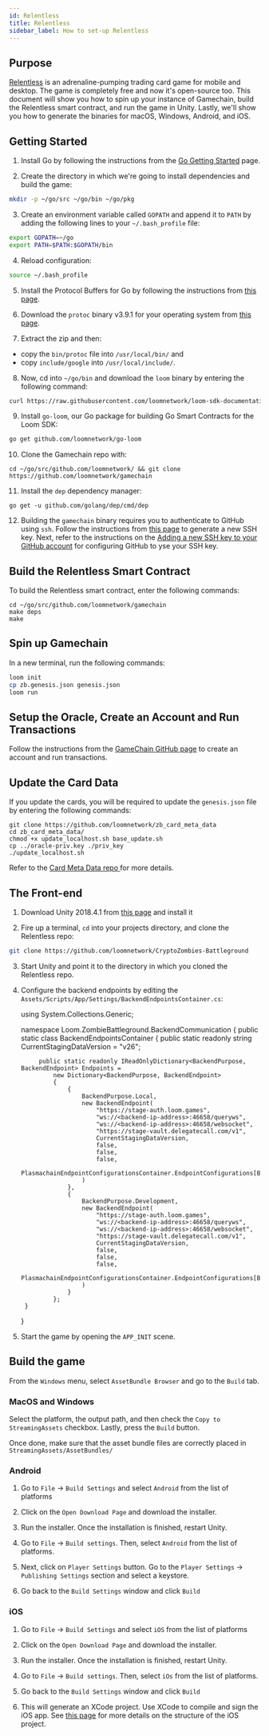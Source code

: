 ```yaml
---
id: Relentless
title: Relentless
sidebar_label: How to set-up Relentless
---
```


## Purpose

[Relentless](https://loom.games/en/) is an adrenaline-pumping trading card game for mobile and desktop. The game is completely free and now it's open-source too. This document will show you how to spin up your instance of Gamechain, build the Relentless smart contract, and run the game in Unity. Lastly, we'll show you how to generate the binaries for macOS, Windows, Android, and iOS.

## Getting Started

1. Install Go by following the instructions from the [Go Getting Started](https://golang.org/doc/install) page.

2. Create the directory in which we're going to install dependencies and build the game:

```bash
mkdir -p ~/go/src ~/go/bin ~/go/pkg
```

3. Create an environment variable called `GOPATH` and append it to `PATH` by adding the following lines to your `~/.bash_profile` file:

```bash
export GOPATH=~/go
export PATH=$PATH:$GOPATH/bin
```

4. Reload configuration:

```bash
source ~/.bash_profile
```

5. Install the Protocol Buffers for Go by following the instructions from [this page](https://github.com/gogo/protobuf).

6. Download the `protoc` binary v3.9.1 for your operating system from [this page](https://github.com/protocolbuffers/protobuf/releases`).

7. Extract the zip and then:
    
 - copy the `bin/protoc` file into `/usr/local/bin/` and 
 - copy `include/google` into `/usr/local/include/`.
8. Now, cd into `~/go/bin` and download the `loom` binary by entering the following command:

```bash
curl https://raw.githubusercontent.com/loomnetwork/loom-sdk-documentation/master/scripts/get_loom.sh | sh
```

9. Install `go-loom`, our Go package for building Go Smart Contracts for the Loom SDK:

```bash
go get github.com/loomnetwork/go-loom
```

10. Clone the Gamechain repo with:

```text
cd ~/go/src/github.com/loomnetwork/ && git clone https://github.com/loomnetwork/gamechain
```

11. Install the `dep` dependency manager:

```text
go get -u github.com/golang/dep/cmd/dep
```

12. Building the `gamechain` binary requires you to authenticate to GitHub using `ssh`. Follow the instructions from [this page](https://help.github.com/en/articles/generating-a-new-ssh-key-and-adding-it-to-the-ssh-agent) to generate a new SSH key. Next, refer to the instructions on the [Adding a new SSH key to your GitHub account](https://help.github.com/en/articles/adding-a-new-ssh-key-to-your-github-account) for configuring GitHub to yse your SSH key.

## Build the Relentless Smart Contract

To build the Relentless smart contract, enter the following commands:

```text
cd ~/go/src/github.com/loomnetwork/gamechain
make deps
make
```

## Spin up Gamechain

In a new terminal, run the following commands:

```bash
loom init
cp zb.genesis.json genesis.json
loom run
```

## Setup the Oracle, Create an Account and Run Transactions

Follow the instructions from the [GameChain GitHub page](https://github.com/loomnetwork/gamechain#creating-account-and-running-transactions) to create an account and run transactions.

## Update the Card Data

If you update the cards, you will be required to update the `genesis.json` file by entering the following commands:

    git clone https://github.com/loomnetwork/zb_card_meta_data
    cd zb_card_meta_data/
    chmod +x update_localhost.sh base_update.sh
    cp ../oracle-priv.key ./priv_key
    ./update_localhost.sh
    

Refer to the [Card Meta Data repo ](https://github.com/loomnetwork/zb_card_meta_data) for more details.

## The Front-end

1. Download Unity 2018.4.1 from [this page](https://unity3d.com/get-unity/download/archive) and install it

2. Fire up a terminal, `cd` into your projects directory, and clone the Relentless repo:

```bash
git clone https://github.com/loomnetwork/CryptoZombies-Battleground
```

3. Start Unity and point it to the directory in which you cloned the Relentless repo.

4. Configure the backend endpoints by editing the `Assets/Scripts/App/Settings/BackendEndpointsContainer.cs`:

    using System.Collections.Generic;
    
    namespace Loom.ZombieBattleground.BackendCommunication
    {
        public static class BackendEndpointsContainer
        {
            public static readonly string CurrentStagingDataVersion = "v26";
    
            public static readonly IReadOnlyDictionary<BackendPurpose, BackendEndpoint> Endpoints =
                new Dictionary<BackendPurpose, BackendEndpoint>
                {
                    {
                        BackendPurpose.Local,
                        new BackendEndpoint(
                            "https://stage-auth.loom.games",
                            "ws://<backend-ip-address>:46658/queryws",
                            "ws://<backend-ip-address>:46658/websocket",
                            "https://stage-vault.delegatecall.com/v1",
                            CurrentStagingDataVersion,
                            false,
                            false,
                            false,
                            PlasmachainEndpointConfigurationsContainer.EndpointConfigurations[BackendPurpose.Staging]
                        )
                    },
                    {
                        BackendPurpose.Development,
                        new BackendEndpoint(
                            "https://stage-auth.loom.games",
                            "ws://<backend-ip-address>:46658/queryws",
                            "ws://<backend-ip-address>:46658/websocket",
                            "https://stage-vault.delegatecall.com/v1",
                            CurrentStagingDataVersion,
                            false,
                            false,
                            false,
                            PlasmachainEndpointConfigurationsContainer.EndpointConfigurations[BackendPurpose.Staging]
                        )
                    }
                };
        }
    }
    

5. Start the game by opening the `APP_INIT` scene.

## Build the game

From the `Windows` menu, select `AssetBundle Browser` and go to the `Build` tab.

### MacOS and Windows

Select the platform, the output path, and then check the `Copy to StreamingAssets` checkbox. Lastly, press the `Build` button.

Once done, make sure that the asset bundle files are correctly placed in `StreamingAssets/AssetBundles/`

### Android

1. Go to `File` -> `Build Settings` and select `Android` from the list of platforms

2. Click on the `Open Download Page` and download the installer.

3. Run the installer. Once the installation is finished, restart Unity.

4. Go to `File` -> `Build settings`. Then, select `Android` from the list of platforms.

5. Next, click on `Player Settings` button. Go to the `Player Settings` -> `Publishing Settings` section and select a keystore.

6. Go back to the `Build Settings` window and click `Build`

### iOS

1. Go to `File` -> `Build Settings` and select `iOS` from the list of platforms

2. Click on the `Open Download Page` and download the installer.

3. Run the installer. Once the installation is finished, restart Unity.

4. Go to `File` -> `Build settings`. Then, select `iOs` from the list of platforms.

5. Go back to the `Build Settings` window and click `Build`

6. This will generate an XCode project. Use XCode to compile and sign the iOS app. See [this page](https://docs.unity3d.com/Manual/StructureOfXcodeProject.html) for more details on the structure of the iOS project.
